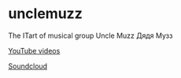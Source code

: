 # unclemuzz
The ITart of musical group Uncle Muzz Дядя Музз


<a href = 'https://www.youtube.com/user/uncleMuzz/videos'  target='_blank'>YouTube videos</a>


<a href = 'https://soundcloud.com/uncle-muzz/sets'  target='_blank'>Soundcloud</a>
